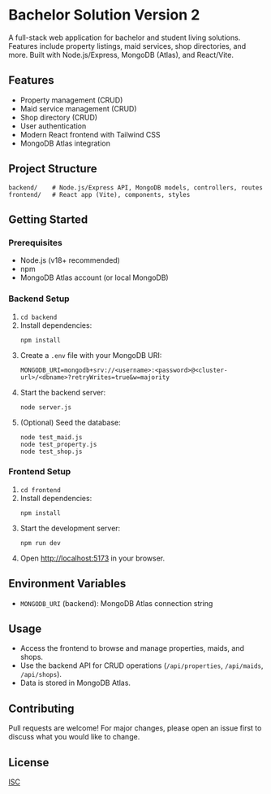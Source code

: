 # Bachelor Solution Version 2

A full-stack web application for bachelor and student living solutions. Features include property listings, maid services, shop directories, and more. Built with Node.js/Express, MongoDB (Atlas), and React/Vite.

## Features
- Property management (CRUD)
- Maid service management (CRUD)
- Shop directory (CRUD)
- User authentication
- Modern React frontend with Tailwind CSS
- MongoDB Atlas integration

## Project Structure
```
backend/    # Node.js/Express API, MongoDB models, controllers, routes
frontend/   # React app (Vite), components, styles
```

## Getting Started

### Prerequisites
- Node.js (v18+ recommended)
- npm
- MongoDB Atlas account (or local MongoDB)

### Backend Setup
1. `cd backend`
2. Install dependencies:
   ```
   npm install
   ```
3. Create a `.env` file with your MongoDB URI:
   ```
   MONGODB_URI=mongodb+srv://<username>:<password>@<cluster-url>/<dbname>?retryWrites=true&w=majority
   ```
4. Start the backend server:
   ```
   node server.js
   ```
5. (Optional) Seed the database:
   ```
   node test_maid.js
   node test_property.js
   node test_shop.js
   ```

### Frontend Setup
1. `cd frontend`
2. Install dependencies:
   ```
   npm install
   ```
3. Start the development server:
   ```
   npm run dev
   ```
4. Open [http://localhost:5173](http://localhost:5173) in your browser.

## Environment Variables
- `MONGODB_URI` (backend): MongoDB Atlas connection string

## Usage
- Access the frontend to browse and manage properties, maids, and shops.
- Use the backend API for CRUD operations (`/api/properties`, `/api/maids`, `/api/shops`).
- Data is stored in MongoDB Atlas.

## Contributing
Pull requests are welcome! For major changes, please open an issue first to discuss what you would like to change.

## License
[ISC](LICENSE)
